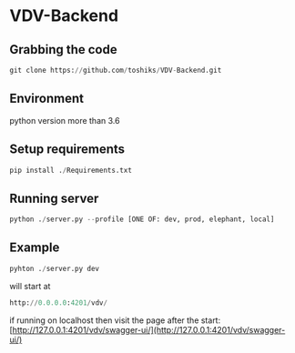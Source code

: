 # VDV-Backend

## Grabbing the code
```python
git clone https://github.com/toshiks/VDV-Backend.git
```

## Environment
python version more than 3.6

## Setup requirements
```python
pip install ./Requirements.txt
```

## Running server
```python
python ./server.py --profile [ONE OF: dev, prod, elephant, local]
```

## Example
```python
pyhton ./server.py dev
```

will start at 
```python
http://0.0.0.0:4201/vdv/
```

if running on localhost then visit the page after the start: [http://127.0.0.1:4201/vdv/swagger-ui/](http://127.0.0.1:4201/vdv/swagger-ui/)

